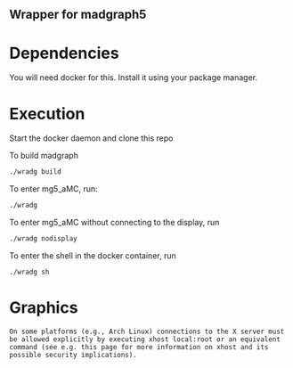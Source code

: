## Wrapper for madgraph5

# Dependencies

You will need docker for this. Install it using your package manager.

# Execution
Start the docker daemon and clone this repo

To build madgraph
```sh
./wradg build
```

To enter mg5_aMC, run:
```sh
./wradg
```

To enter mg5_aMC without connecting to the display, run
```sh
./wradg nodisplay
```

To enter the shell in the docker container, run
```sh
./wradg sh
```

# Graphics
`On some platforms (e.g., Arch Linux) connections to the X server must be allowed explicitly by executing xhost local:root or an equivalent command (see e.g. this page for more information on xhost and its possible security implications).`
